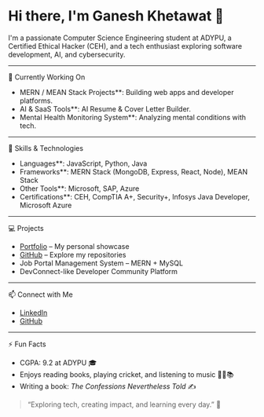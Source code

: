 # Hi there, I'm Ganesh Khetawat 👋

I'm a passionate Computer Science Engineering student at ADYPU, a Certified Ethical Hacker (CEH), and a tech enthusiast exploring software development, AI, and cybersecurity.

---

🔭 Currently Working On
- MERN / MEAN Stack Projects**: Building web apps and developer platforms.  
- AI & SaaS Tools**: AI Resume & Cover Letter Builder.  
- Mental Health Monitoring System**: Analyzing mental conditions with tech.  

---

🌱 Skills & Technologies
- Languages**: JavaScript, Python, Java  
- Frameworks**: MERN Stack (MongoDB, Express, React, Node), MEAN Stack  
- Other Tools**: Microsoft, SAP, Azure  
- Certifications**: CEH, CompTIA A+, Security+, Infosys Java Developer, Microsoft Azure  

---

 💻 Projects
- [Portfolio](http://ganeshkhetawat.unaux.com/portfolio) – My personal showcase  
- [GitHub](https://github.com/gkganesh12) – Explore my repositories  
- Job Portal Management System – MERN + MySQL  
- DevConnect-like Developer Community Platform  

---

 📫 Connect with Me
- [LinkedIn](https://www.linkedin.com/in/ganeshkhetawat/)  
- [GitHub](https://github.com/gkganesh12)  

---

⚡ Fun Facts
- CGPA: 9.2 at ADYPU 🎓  
- Enjoys reading books, playing cricket, and listening to music 🎵🏏📚  
- Writing a book: *The Confessions Nevertheless Told* ✍️    


> “Exploring tech, creating impact, and learning every day.” 🚀
